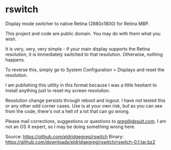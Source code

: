 rswitch
=======

Display mode switcher to native Retina (2880x1800) for Retina MBP.

This project and code are public domain.  You may do with them what you wish.

It is very, very, very simple - if your main display supports the Retina resolution, it
is immediately switched to that resolution.  Otherwise, nothing happens.

To reverse this, simply go to System Configuration > Displays and reset the resolution.

I am publishing this utility in this format because I was a little hesitant to install
anything just to reset my screen resolution.

Resolution change persists through reboot and logout.  I have not tested this or any
other odd corner cases.  Use is at your own risk, but as you can see from the code, there's
not a hell of a lot that can go wrong.

Please mail corrections, suggestions or questions to greg@desult.com.  I am not an OS X
expert, so I may be doing something wrong here.

Source: https://github.com/eldridgegreg/rswitch
Binary: https://github.com/downloads/eldridgegreg/rswitch/rswitch-0.1.tar.bz2